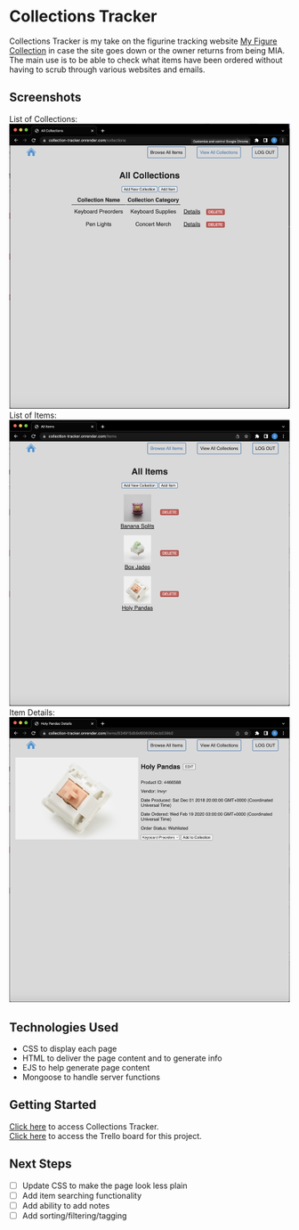 <!-- Your app's title: A description of your game. Background info of the app is a nice touch -->
 # Collections Tracker
Collections Tracker is my take on the figurine tracking website [My Figure Collection](https://myfigurecollection.net/) in case the site goes down or the owner returns from being MIA. The main use is to be able to check what items have been ordered without having to scrub through various websites and emails.

<!-- Screenshot(s): Images of your actual app -->
## Screenshots
List of Collections:
![collection list](/public/images/collectionlist.png)
List of Items:
![item list](/public/images/itemlist.png)
Item Details:
![item details](/public/images/itemdetails.png)

<!-- Technologies Used: List of the technologies used, e.g., JavaScript, HTML, CSS... -->
## Technologies Used
* CSS to display each page
* HTML to deliver the page content and to generate info
* EJS to help generate page content
* Mongoose to handle server functions

<!-- Getting Started: In this section include the link to your deployed game and any instructions you deem important -->
## Getting Started
[Click here](https://collection-tracker.onrender.com/) to access Collections Tracker.\
[Click here](https://trello.com/b/MxuP1xKM/collections-tracker-project-2) to access the Trello board for this project.

<!-- Next Steps: Planned future enhancements (icebox items) -->
## Next Steps
- [ ] Update CSS to make the page look less plain
- [ ] Add item searching functionality
- [ ] Add ability to add notes
- [ ] Add sorting/filtering/tagging